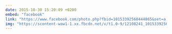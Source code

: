 ```yaml
---
date: 2015-10-30 15:20:09 +0200
embed: "facebook"
link: "https://www.facebook.com/photo.php?fbid=10153392560444865&set=a.10153393488474865.1073741853.580174864&type=3&theater"
img: "https://scontent-waw1-1.xx.fbcdn.net/v/t1.0-9/12108241_10153392560444865_7081706784783317711_n.jpg?oh=e17769954c0dc88d70864b7c7c8b38dc&oe=59500126"
---
```

